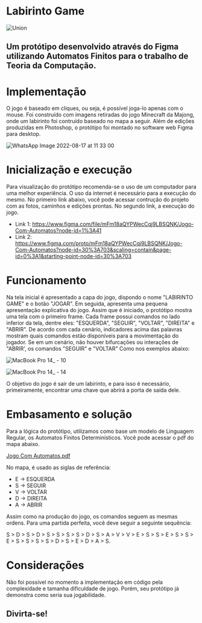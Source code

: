 # Labirinto Game

![Union](https://user-images.githubusercontent.com/62312787/185272191-fd7a68de-3668-408b-94f2-d57fef128bfa.png)


<h2>Um protótipo desenvolvido através do Figma utilizando Automatos Finitos para o trabalho de Teoria da Computação.</h2>

# Implementação

O jogo é baseado em cliques, ou seja, é possível joga-lo apenas com o mouse. Foi construído com imagens retiradas do jogo Minecraft da Majong, onde um labirinto foi contruído baseado no mapa a seguir. Além de edições produzidas em Photoshop, o protótipo foi montado no software web Figma para desktop.

![WhatsApp Image 2022-08-17 at 11 33 00](https://user-images.githubusercontent.com/62312787/185281389-9b2526d0-a745-481e-84e4-65c764e5a99d.jpeg)

# Inicialização e execução

Para visualização do protótipo recomenda-se o uso de um computador para uma melhor experiência. O uso da internet é necessário para a execução do mesmo.
No primeiro link abaixo, você pode acessar contrução do projeto com as fotos, caminhos e edições prontas. No segundo link, a execução do jogo.

- Link 1: https://www.figma.com/file/mFm18aQYPWecCqj9LBSQNK/Jogo-Com-Automatos?node-id=1%3A41
- Link 2: https://www.figma.com/proto/mFm18aQYPWecCqj9LBSQNK/Jogo-Com-Automatos?node-id=30%3A703&scaling=contain&page-id=0%3A1&starting-point-node-id=30%3A703

# Funcionamento

Na tela inicial é apresentado a capa do jogo, dispondo o nome "LABIRINTO GAME" e o botão "JOGAR". Em seguida, apresenta uma pequena apresentação explicativa do jogo. Assim que é iniciado, o protótipo mostra uma tela com o primeiro frame. Cada frame possui comandos no lado inferior da tela, dentre eles: "ESQUERDA", "SEGUIR", "VOLTAR", "DIREITA" e "ABRIR". De acordo com cada cenário, indicadores acima das palavras mostram quais comandos estão disponíveis para a movimentação do jogador. Se em um cenário, não houver bifurcações ou interações de "ABRIR', os comandos "SEGUIR" e "VOLTAR" Como nos exemplos abaixo:

![MacBook Pro 14_ - 10](https://user-images.githubusercontent.com/62312787/185281611-58bdca87-4586-40b2-866c-0a48010e6e4d.png)

![MacBook Pro 14_ - 14](https://user-images.githubusercontent.com/62312787/185281615-f52bd20e-c5c1-41d3-b3b8-1a2afcaa356a.png)

O objetivo do jogo é sair de um labirinto, e para isso é necessário, primeiramente, encontrar uma chave que abrirá a porta de saída dele.

# Embasamento e solução

Para a lógica do protótipo, utilizamos como base um modelo de Linguagem Regular, os Automatos Finitos Determinísticos. Você pode acessar o pdf do mapa abaixo.

[Jogo Com Automatos.pdf](https://github.com/joaofoguin/faculdade_2o_ano/files/9367174/Jogo.Com.Automatos.pdf)

No mapa, é usado as siglas de referência:
- E -> ESQUERDA
- S -> SEGUIR
- V -> VOLTAR
- D -> DIREITA
- A -> ABRIR

Assim como na produção do jogo, os comandos seguem as mesmas ordens. Para uma partida perfeita, você deve seguir a seguinte sequência:

S > D > S > D > S > S > S > S > D > S > A > V > V > E > S > S > E > S > S > E > S > S > S > S > D > S > E > D > A > S.

# Considerações

Não foi possível no momento a implementação em código pela complexidade e tamanha dificuldade de jogo. Porém, seu protótipo já demonstra como seria sua jogabilidade.
<h2>Divirta-se!</h2>
